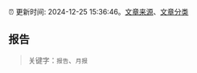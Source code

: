 :alarm_clock: 更新时间: 2024-12-25 15:36:46。[文章来源](/README.md)、[文章分类](/TAGS.md)

## 报告


> 关键字：`报告`、`月报`



